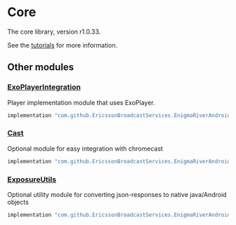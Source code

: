 # Core

The core library, version r1.0.33.

See the [tutorials](tutorials/index.md) for more information.

## Other modules

### [ExoPlayerIntegration](https://github.com/EricssonBroadcastServices/EnigmaRiverAndroidExoPlayerIntegration/tree/r1.0.33)

<p>Player implementation module that uses ExoPlayer.</p>

```gradle
implementation "com.github.EricssonBroadcastServices.EnigmaRiverAndroid:exoplayerintegration:r1.0.33"
```

### [Cast](https://github.com/EricssonBroadcastServices/EnigmaRiverAndroidCast/tree/r1.0.33)

<p>Optional module for easy integration with chromecast</p>

```gradle
implementation "com.github.EricssonBroadcastServices.EnigmaRiverAndroid:cast:r1.0.33"
```

### [ExposureUtils](https://github.com/EricssonBroadcastServices/EnigmaRiverAndroidExposureUtils/tree/r1.0.33)

<p>Optional utility module for converting json-responses to native java/Android objects</p>

```gradle
implementation "com.github.EricssonBroadcastServices.EnigmaRiverAndroid:exposureUtils:r1.0.33"
```